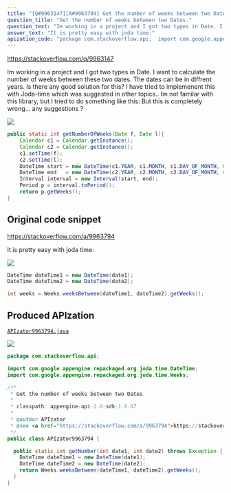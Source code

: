 ```yaml
---
title: "[Q#9963147][A#9963794] Get the number of weeks between two Dates."
question_title: "Get the number of weeks between two Dates."
question_text: "Im working in a project and I got two types in Date. I want to calculate the number of weeks between these two dates. The dates can be in diffrent years. Is there any good solution for this? I have tried to implemenent this with Joda-time which was suggested in other topics.. Im not familar with this library, but I tried to do something like this: But this is completely wrong... any suggestions ?"
answer_text: "It is pretty easy with joda time:"
apization_code: "package com.stackoverflow.api;  import com.google.appengine.repackaged.org.joda.time.DateTime; import com.google.appengine.repackaged.org.joda.time.Weeks;  /**  * Get the number of weeks between two Dates.  *  * classpath: appengine-api-1.0-sdk-1.9.67  *  * @author APIzator  * @see <a href=\"https://stackoverflow.com/a/9963794\">https://stackoverflow.com/a/9963794</a>  */ public class APIzator9963794 {    public static int getNumber(int date1, int date2) throws Exception {     DateTime dateTime1 = new DateTime(date1);     DateTime dateTime2 = new DateTime(date2);     return Weeks.weeksBetween(dateTime1, dateTime2).getWeeks();   } }"
---
```


https://stackoverflow.com/q/9963147

Im working in a project and I got two types in Date. I want to calculate the number of weeks between these two dates. The dates can be in diffrent years. Is there any good solution for this?
I have tried to implemenent this with Joda-time which was suggested in other topics..
Im not familar with this library, but I tried to do something like this:
But this is completely wrong... any suggestions ?


<div class="code-logo"><img src="/stackoverflow.png" /></div>

```java
public static int getNumberOfWeeks(Date f, Date l){
    Calendar c1 = Calendar.getInstance();
    Calendar c2 = Calendar.getInstance();
    c1.setTime(f);
    c2.setTime(l);
    DateTime start = new DateTime(c1.YEAR, c1.MONTH, c1.DAY_OF_MONTH, 0, 0, 0, 0);
    DateTime end   = new DateTime(c2.YEAR, c2.MONTH, c2.DAY_OF_MONTH, 0, 0, 0, 0);
    Interval interval = new Interval(start, end);
    Period p = interval.toPeriod();
    return p.getWeeks();
}
```


## Original code snippet

https://stackoverflow.com/a/9963794

It is pretty easy with joda time:

<div class="code-logo"><img src="/stackoverflow.png" /></div>

```java
DateTime dateTime1 = new DateTime(date1);
DateTime dateTime2 = new DateTime(date2);

int weeks = Weeks.weeksBetween(dateTime1, dateTime2).getWeeks();
```

## Produced APIzation

[`APIzator9963794.java`](https://github.com/pasqualesalza/apization-temp/raw/main/data/search/APIzator9963794.java)

<div class="code-logo"><img src="/apizator.png" /></div>

```java
package com.stackoverflow.api;

import com.google.appengine.repackaged.org.joda.time.DateTime;
import com.google.appengine.repackaged.org.joda.time.Weeks;

/**
 * Get the number of weeks between two Dates.
 *
 * classpath: appengine-api-1.0-sdk-1.9.67
 *
 * @author APIzator
 * @see <a href="https://stackoverflow.com/a/9963794">https://stackoverflow.com/a/9963794</a>
 */
public class APIzator9963794 {

  public static int getNumber(int date1, int date2) throws Exception {
    DateTime dateTime1 = new DateTime(date1);
    DateTime dateTime2 = new DateTime(date2);
    return Weeks.weeksBetween(dateTime1, dateTime2).getWeeks();
  }
}

```